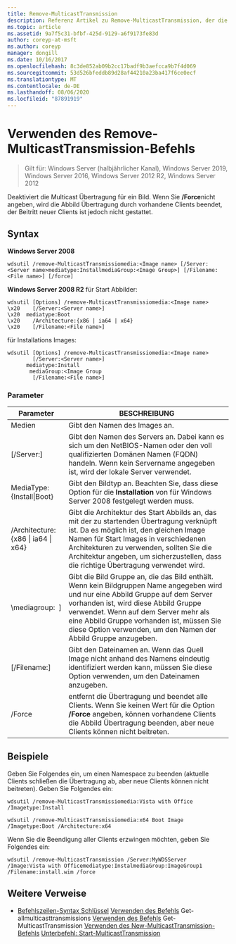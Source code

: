 ```yaml
---
title: Remove-MulticastTransmission
description: Referenz Artikel zu Remove-MulticastTransmission, der die Multicast Übertragung für ein Bild deaktiviert.
ms.topic: article
ms.assetid: 9a7f5c31-bfbf-425d-9129-a6f9173fe83d
author: coreyp-at-msft
ms.author: coreyp
manager: dongill
ms.date: 10/16/2017
ms.openlocfilehash: 8c3de852ab09b2cc17badf9b3aefcca9b7f4d069
ms.sourcegitcommit: 53d526bfeddb89d28af44210a23ba417f6ce0ecf
ms.translationtype: MT
ms.contentlocale: de-DE
ms.lasthandoff: 08/06/2020
ms.locfileid: "87891919"
---
```

# <a name="using-the-remove-multicasttransmission-command"></a>Verwenden des Remove-MulticastTransmission-Befehls

> Gilt für: Windows Server (halbjährlicher Kanal), Windows Server 2019, Windows Server 2016, Windows Server 2012 R2, Windows Server 2012

Deaktiviert die Multicast Übertragung für ein Bild. Wenn Sie **/Force**nicht angeben, wird die Abbild Übertragung durch vorhandene Clients beendet, der Beitritt neuer Clients ist jedoch nicht gestattet.

## <a name="syntax"></a>Syntax
**Windows Server 2008**
```
wdsutil /remove-MulticastTransmissiomedia:<Image name> [/Server:<Server name>mediatype:InstallmediaGroup:<Image Group>] [/Filename:<File name>] [/force]
```
**Windows Server 2008 R2** für Start Abbilder:
```
wdsutil [Options] /remove-MulticastTransmissiomedia:<Image name>
\x20    [/Server:<Server name>]
\x20  mediatype:Boot
\x20    /Architecture:{x86 | ia64 | x64}
\x20    [/Filename:<File name>]
```
für Installations Images:
```
wdsutil [Options] /remove-MulticastTransmissiomedia:<Image name>
        [/Server:<Server name>]
      mediatype:Install
       mediaGroup:<Image Group
        [/Filename:<File name>]
```
### <a name="parameters"></a>Parameter
|Parameter|BESCHREIBUNG|
|-------|--------|
Medien<Image name>|Gibt den Namen des Images an.|
|[/Server:<Server name>]|Gibt den Namen des Servers an. Dabei kann es sich um den NetBIOS-Namen oder den voll qualifizierten Domänen Namen (FQDN) handeln. Wenn kein Servername angegeben ist, wird der lokale Server verwendet.|
MediaType: {Install&#124;Boot}|Gibt den Bildtyp an. Beachten Sie, dass diese Option für die **Installation** von für Windows Server 2008 festgelegt werden muss.|
|/Architecture: {x86 &#124; ia64 &#124; x64}|Gibt die Architektur des Start Abbilds an, das mit der zu startenden Übertragung verknüpft ist. Da es möglich ist, den gleichen Image Namen für Start Images in verschiedenen Architekturen zu verwenden, sollten Sie die Architektur angeben, um sicherzustellen, dass die richtige Übertragung verwendet wird.|
|\mediagroup: <Image group name> ]|Gibt die Bild Gruppe an, die das Bild enthält. Wenn kein Bildgruppen Name angegeben wird und nur eine Abbild Gruppe auf dem Server vorhanden ist, wird diese Abbild Gruppe verwendet. Wenn auf dem Server mehr als eine Abbild Gruppe vorhanden ist, müssen Sie diese Option verwenden, um den Namen der Abbild Gruppe anzugeben.|
|[/Filename:<File name>]|Gibt den Dateinamen an. Wenn das Quell Image nicht anhand des Namens eindeutig identifiziert werden kann, müssen Sie diese Option verwenden, um den Dateinamen anzugeben.|
|/Force|entfernt die Übertragung und beendet alle Clients. Wenn Sie keinen Wert für die Option **/Force** angeben, können vorhandene Clients die Abbild Übertragung beenden, aber neue Clients können nicht beitreten.|
## <a name="examples"></a>Beispiele
Geben Sie Folgendes ein, um einen Namespace zu beenden (aktuelle Clients schließen die Übertragung ab, aber neue Clients können nicht beitreten). Geben Sie Folgendes ein:
```
wdsutil /remove-MulticastTransmissiomedia:Vista with Office
/Imagetype:Install
```
```
wdsutil /remove-MulticastTransmissiomedia:x64 Boot Image
/Imagetype:Boot /Architecture:x64
```
Wenn Sie die Beendigung aller Clients erzwingen möchten, geben Sie Folgendes ein:
```
wdsutil /remove-MulticastTransmission /Server:MyWDSServer
/Image:Vista with Officemediatype:InstalmediaGroup:ImageGroup1
/Filename:install.wim /force
```
## <a name="additional-references"></a>Weitere Verweise
- [Befehlszeilen-Syntax Schlüssel](command-line-syntax-key.md) 
 [Verwenden des Befehls](using-the-get-allmulticasttransmissions-command.md) 
 Get-allmulticasttransmissions [Verwenden des Befehls](using-the-get-multicasttransmission-command.md) 
 Get-MulticastTransmission [Verwenden des New-MulticastTransmission-Befehls](using-the-new-multicasttransmission-command.md) 
 [Unterbefehl: Start-MulticastTransmission](subcommand-start-multicasttransmission.md)
